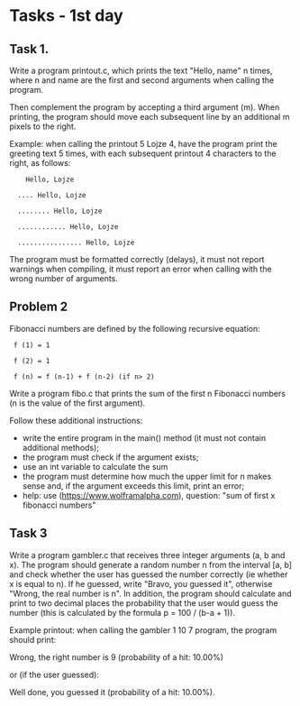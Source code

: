 # Tasks - 1st day
## Task 1.
Write a program printout.c, which prints the text "Hello, name" n times, where n and name are the first and second arguments when calling the program.  

Then complement the program by accepting a third argument (m). When printing, the program should move each subsequent line by an additional m pixels to the right.  

Example: when calling the printout 5 Lojze 4, have the program print the greeting text 5 times, with each subsequent printout 4 characters to the right, as follows:
```
    Hello, Lojze

  .... Hello, Lojze

  ........ Hello, Lojze

  ............ Hello, Lojze

  ................ Hello, Lojze
```
 

The program must be formatted correctly (delays), it must not report warnings when compiling, it must report an error when calling with the wrong number of arguments.

## Problem 2
Fibonacci numbers are defined by the following recursive equation:
```
 f (1) = 1

 f (2) = 1

 f (n) = f (n-1) + f (n-2) (if n> 2)
```
 

Write a program fibo.c that prints the sum of the first n Fibonacci numbers (n is the value of the first argument).

 

Follow these additional instructions:

- write the entire program in the main() method (it must not contain additional methods);
- the program must check if the argument exists;
- use an int variable to calculate the sum
- the program must determine how much the upper limit for n makes sense and, if the argument exceeds this limit, print an error;
- help: use (https://www.wolframalpha.com), question: "sum of first x fibonacci numbers"

## Task 3
Write a program gambler.c that receives three integer arguments (a, b and x). The program should generate a random number n from the interval [a, b] and check whether the user has guessed the number correctly (ie whether x is equal to n). If he guessed, write "Bravo, you guessed it", otherwise "Wrong, the real number is n". In addition, the program should calculate and print to two decimal places the probability that the user would guess the number (this is calculated by the formula p = 100 / (b-a + 1)).

Example printout: when calling the gambler 1 10 7 program, the program should print:  

 Wrong, the right number is 9 (probability of a hit: 10.00%)  

or (if the user guessed):  

Well done, you guessed it (probability of a hit: 10.00%).  

